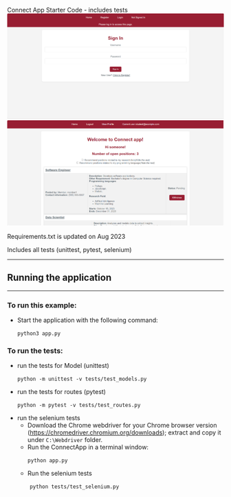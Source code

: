 Connect App Starter Code - includes tests
![Sample Image](./picture/login.png)
![Sample Image](./picture/home.png)

Requirements.txt is updated on Aug 2023

Includes all tests (unittest, pytest, selenium)

---

## Running the application

---

### To run this example:

- Start the application with the following command:
  ```
  python3 app.py
  ```

### To run the tests:

- run the tests for Model (unittest)
  ```
  python -m unittest -v tests/test_models.py
  ```
- run the tests for routes (pytest)
  ```
  python -m pytest -v tests/test_routes.py
  ```
- run the selenium tests
  - Download the Chrome webdriver for your Chrome browser version (https://chromedriver.chromium.org/downloads); extract and copy it under `C:\Webdriver` folder.
  - Run the ConnectApp in a terminal window:
    ```
    python app.py
    ```
  - Run the selenium tests
  ```
      python tests/test_selenium.py
  ```
